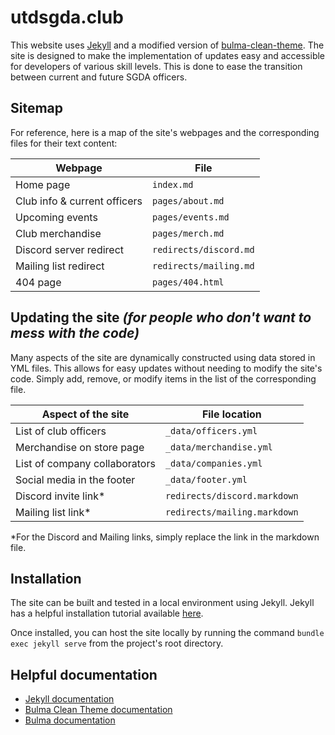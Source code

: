 # utdsgda.club
This website uses [Jekyll] and a modified version of [bulma-clean-theme]. The site is designed to make the implementation of updates easy and accessible for developers of various skill levels. This is done to ease the transition between current and future SGDA officers.

## Sitemap
For reference, here is a map of the site's webpages and the corresponding files for their text content:

| Webpage | File |
|------------|------------------------------|
| Home page | `index.md` |
| Club info & current officers | `pages/about.md` |
| Upcoming events | `pages/events.md` |
| Club merchandise | `pages/merch.md` |
| Discord server redirect | `redirects/discord.md` |
| Mailing list redirect | `redirects/mailing.md` |
| 404 page | `pages/404.html` |

## Updating the site *(for people who don't want to mess with the code)*
Many aspects of the site are dynamically constructed using data stored in YML files. This allows for easy updates without needing to modify the site's code. Simply add, remove, or modify items in the list of the corresponding file.

|Aspect of the site  |File location  |
|--|--|
|List of club officers  | `_data/officers.yml`  |
|Merchandise on store page | `_data/merchandise.yml` |
|List of company collaborators | `_data/companies.yml` |
|Social media in the footer | `_data/footer.yml` |
|Discord invite link* | `redirects/discord.markdown` |
|Mailing list link* | `redirects/mailing.markdown` |
*For the Discord and Mailing links, simply replace the link in the markdown file.

## Installation
The site can be built and tested in a local environment using Jekyll. Jekyll has a helpful installation tutorial available [here](https://jekyllrb.com/tutorials/video-walkthroughs/). 

Once installed, you can host the site locally by running the command `bundle exec jekyll serve` from the project's root directory.

## Helpful documentation
 - [Jekyll documentation]
 - [Bulma Clean Theme documentation]
 - [Bulma documentation]

[Jekyll]: https://jekyllrb.com/
[bulma-clean-theme]: https://github.com/chrisrhymes/bulma-clean-theme
[Jekyll documentation]: https://jekyllrb.com/docs/
[Bulma Clean Theme documentation]: https://github.com/chrisrhymes/bulma-clean-theme
[Bulma documentation]: https://bulma.io/documentation/